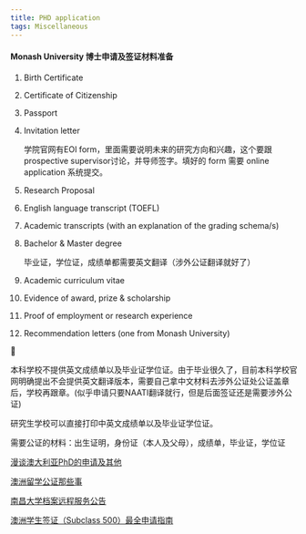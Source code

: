 ```yaml
---
title: PHD application
tags: Miscellaneous
---
```


#### Monash University 博士申请及签证材料准备

1. Birth Certificate

2. Certificate of Citizenship

3. Passport

4. Invitation letter 

   学院官网有EOI form，里面需要说明未来的研究方向和兴趣，这个要跟 prospective supervisor讨论，并导师签字。填好的 form 需要 online application 系统提交。

5. Research Proposal

6. English language transcript (TOEFL)

7. Academic transcripts (with an explanation of the grading schema/s)

8. Bachelor & Master degree

   毕业证，学位证，成绩单都需要英文翻译（涉外公证翻译就好了）

9. Academic curriculum vitae

10. Evidence of award, prize & scholarship

11. Proof of employment or research experience

12. Recommendation letters (one from Monash University)



本科学校不提供英文成绩单以及毕业证学位证。由于毕业很久了，目前本科学校官网明确提出不会提供英文翻译版本，需要自己拿中文材料去涉外公证处公证盖章后，学校再跟章。(似乎申请只要NAATI翻译就行，但是后面签证还是需要涉外公证)

研究生学校可以直接打印中英文成绩单以及毕业证学位证。

需要公证的材料：出生证明，身份证（本人及父母），成绩单，毕业证，学位证



[漫谈澳大利亚PhD的申请及其他](http://muchong.com/html/201512/9717824.html)

[澳洲留学公证那些事](https://zhuanlan.zhihu.com/p/27505935)

[南昌大学档案远程服务公告](http://dag.ncu.edu.cn/tzgg/37597.htm)

[澳洲学生签证（Subclass 500）最全申请指南](https://zhuanlan.zhihu.com/p/23656583)
